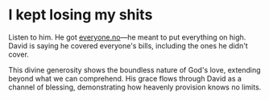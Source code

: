 # I kept losing my shits
Listen to him. He got [everyone.no](http://everyone.no)—he meant to put everything on high. David is saying he covered everyone's bills, including the ones he didn't cover. 

This divine generosity shows the boundless nature of God's love, extending beyond what we can comprehend. His grace flows through David as a channel of blessing, demonstrating how heavenly provision knows no limits.
